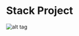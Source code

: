# Stack Project

![alt tag](https://www.lucidchart.com/publicSegments/view/fc31c0a0-b7cc-4323-9933-e463af26a655/image.png)

